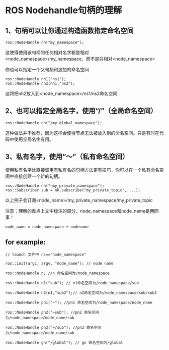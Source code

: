 # ROS Nodehandle句柄的理解

## 1、句柄可以让你通过构造函数指定命名空间

```
ros::NodeHandle nh("my_namespace");
```

这使得使用该句柄的任何相对名字都是相对<node_namespace>/my_namespace，而不是只相对<node_namespace>

你也可以指定一个父句柄和追加的命名空间

```
ros::NodeHandle nh1("ns1");
ros::NodeHandle nh2(nh1,"ns2");
```

这将把nh2放入到<node_namespace>/ns1/ns2命名空间

## 2、也可以指定全局名字，使用“/”（全局命名空间）

```
ros::NodeHandle nh("/my_global_namespace");
```

这种做法并不推荐，因为这样会使得节点无法被放入别的命名空间。只是有时在代码中使用全局名字有用。

## 3、私有名字，使用“～”（私有命名空间）

使用私有名字比直接调用有私有名的句柄方法更有技巧，你可以在一个私有命名空间中直接创建一个新的句柄。

```
ros::NodeHandle nh("~my_private_namespace");
ros::Subscriber sub = nh.subscribe("my_private_topic",....);
```

以上例子会订阅<node_name>/my_private_namespace/my_private_topic

注意：理解的重点上文中标注的部分，node_namespace和node_name是两回事！

```
node_name = node_namespace + nodename
```



## for example:

```
// launch 文件中 ns=="node_namespace"
 
ros::init(argc, argv, "node_name"); // node name
 
ros::NodeHandle n; //n 命名空间为/node_namespace
 
ros::NodeHandle n1("sub"); // n1命名空间为/node_namespace/sub
 
ros::NodeHandle n2(n1,"sub2");// n2命名空间为/node_namespace/sub/sub2
 
ros::NodeHandle pn1("~"); //pn1 命名空间为/node_namespace/node_name
 
ros::NodeHandle pn2("~sub"); //pn2 命名空间为/node_namespace/node_name/sub
 
ros::NodeHandle pn3("~/sub"); //pn3 命名空间为/node_namespace/node_name/sub
 
ros::NodeHandle gn("/global"); // gn 命名空间为/global
```

